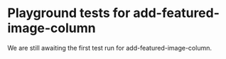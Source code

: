 # Playground tests for add-featured-image-column
We are still awaiting the first test run for add-featured-image-column.
